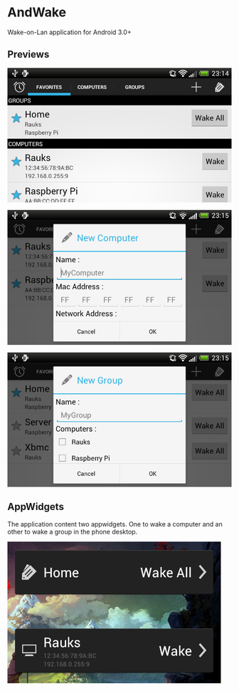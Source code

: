 AndWake
=======

Wake-on-Lan application for Android 3.0+

Previews
--------

![Favorites](sample-favorites.png)

![Computers](sample-computer.png)

![Groups](sample-group.png)

AppWidgets
----------

The application content two appwidgets.
One to wake a computer and an other to wake a group in the phone desktop.

![Groups](sample-appwidget.png)